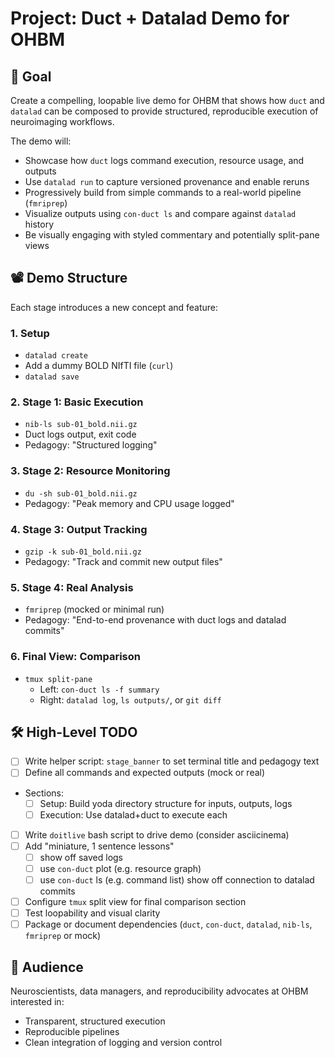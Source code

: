 # Project: Duct + Datalad Demo for OHBM

## 🎯 Goal

Create a compelling, loopable live demo for OHBM that shows how `duct` and `datalad` can be composed to provide structured, reproducible execution of neuroimaging workflows.

The demo will:

- Showcase how `duct` logs command execution, resource usage, and outputs
- Use `datalad run` to capture versioned provenance and enable reruns
- Progressively build from simple commands to a real-world pipeline (`fmriprep`)
- Visualize outputs using `con-duct ls` and compare against `datalad` history
- Be visually engaging with styled commentary and potentially split-pane views

## 📽️ Demo Structure

Each stage introduces a new concept and feature:

### 1. Setup
- `datalad create`
- Add a dummy BOLD NIfTI file (`curl`)
- `datalad save`

### 2. Stage 1: Basic Execution
- `nib-ls sub-01_bold.nii.gz`
- Duct logs output, exit code
- Pedagogy: "Structured logging"

### 3. Stage 2: Resource Monitoring
- `du -sh sub-01_bold.nii.gz`
- Pedagogy: "Peak memory and CPU usage logged"

### 4. Stage 3: Output Tracking
- `gzip -k sub-01_bold.nii.gz`
- Pedagogy: "Track and commit new output files"

### 5. Stage 4: Real Analysis
- `fmriprep` (mocked or minimal run)
- Pedagogy: "End-to-end provenance with duct logs and datalad commits"

### 6. Final View: Comparison
- `tmux split-pane`
    - Left: `con-duct ls -f summary`
    - Right: `datalad log`, `ls outputs/`, or `git diff`

## 🛠️ High-Level TODO

- [ ] Write helper script: `stage_banner` to set terminal title and pedagogy text
- [ ] Define all commands and expected outputs (mock or real)
- Sections:
    - [ ] Setup: Build yoda directory structure for inputs, outputs, logs
    - [ ] Execution: Use datalad+duct to execute each
- [ ] Write `doitlive` bash script to drive demo (consider asciicinema)
- [ ] Add "miniature, 1 sentence lessons"
    - [ ] show off saved logs
    - [ ] use `con-duct` plot (e.g. resource graph)
    - [ ] use `con-duct` ls (e.g. command list) show off connection to datalad commits
- [ ] Configure `tmux` split view for final comparison section
- [ ] Test loopability and visual clarity
- [ ] Package or document dependencies (`duct`, `con-duct`, `datalad`, `nib-ls`, `fmriprep` or mock)

## 🤝 Audience

Neuroscientists, data managers, and reproducibility advocates at OHBM interested in:

- Transparent, structured execution
- Reproducible pipelines
- Clean integration of logging and version control
